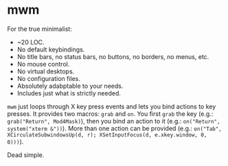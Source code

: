 # mwm

For the true minimalist:

- ~20 LOC.
- No default keybindings.
- No title bars, no status bars, no buttons, no borders, no menus, etc.
- No mouse control.
- No virtual desktops.
- No configuration files.
- Absolutely adabptable to your needs.
- Includes just what is strictly needed.

`mwm` just loops through X key press events and lets you bind
actions to key presses. It provides two macros: `grab` and `on`.
You first `grab` the key (e.g.: `grab("Return", Mod4Mask)`), then you bind
an action to it (e.g.: `on("Return", system("xterm &"))`). More than
one action can be provided (e.g.: `on("Tab", XCirculateSubwindowsUp(d, r); XSetInputFocus(d, e.xkey.window, 0, 0)))`).

Dead simple.
